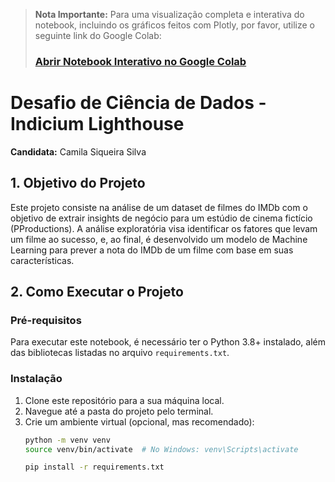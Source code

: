 > **Nota Importante:** Para uma visualização completa e interativa do notebook, incluindo os gráficos feitos com Plotly, por favor, utilize o seguinte link do Google Colab:
>
> ### **[Abrir Notebook Interativo no Google Colab](https://colab.research.google.com/drive/1V0-7tbU68EDZi1Yj_-iu0mHR_c5qRIwl?usp=drive_link)**


# Desafio de Ciência de Dados - Indicium Lighthouse

**Candidata:** Camila Siqueira Silva

## 1. Objetivo do Projeto

Este projeto consiste na análise de um dataset de filmes do IMDb com o objetivo de extrair insights de negócio para um estúdio de cinema fictício (PProductions). A análise exploratória visa identificar os fatores que levam um filme ao sucesso, e, ao final, é desenvolvido um modelo de Machine Learning para prever a nota do IMDb de um filme com base em suas características.

## 2. Como Executar o Projeto

### Pré-requisitos

Para executar este notebook, é necessário ter o Python 3.8+ instalado, além das bibliotecas listadas no arquivo `requirements.txt`.

### Instalação

1. Clone este repositório para a sua máquina local.
2. Navegue até a pasta do projeto pelo terminal.
3. Crie um ambiente virtual (opcional, mas recomendado):
   ```bash
   python -m venv venv
   source venv/bin/activate  # No Windows: venv\Scripts\activate
   
   pip install -r requirements.txt